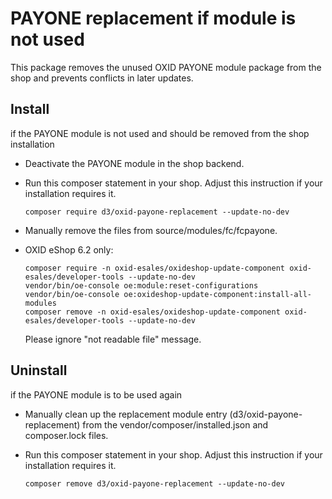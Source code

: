 # PAYONE replacement if module is not used

This package removes the unused OXID PAYONE module package from the shop and prevents conflicts in later updates.

## Install

if the PAYONE module is not used and should be removed from the shop installation

* Deactivate the PAYONE module in the shop backend.
* Run this composer statement in your shop. Adjust this instruction if your installation requires it.

    `composer require d3/oxid-payone-replacement --update-no-dev`
    
* Manually remove the files from source/modules/fc/fcpayone.
* OXID eShop 6.2 only:

    ```
    composer require -n oxid-esales/oxideshop-update-component oxid-esales/developer-tools --update-no-dev
    vendor/bin/oe-console oe:module:reset-configurations
    vendor/bin/oe-console oe:oxideshop-update-component:install-all-modules
    composer remove -n oxid-esales/oxideshop-update-component oxid-esales/developer-tools --update-no-dev
    ```
    
    Please ignore "not readable file" message.

## Uninstall

if the PAYONE module is to be used again

* Manually clean up the replacement module entry (d3/oxid-payone-replacement) from the vendor/composer/installed.json and composer.lock files.
* Run this composer statement in your shop. Adjust this instruction if your installation requires it.

    `composer remove d3/oxid-payone-replacement --update-no-dev`
